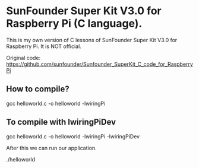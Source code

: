 # SunFounder Super Kit V3.0 for Raspberry Pi (C language).
This is my own version of C lessons of SunFounder Super Kit V3.0 for Raspberry Pi. It is NOT official.

Original code: https://github.com/sunfounder/Sunfounder_SuperKit_C_code_for_RaspberryPi

## How to compile?
gcc helloworld.c -o helloworld -lwiringPi

## To compile with lwiringPiDev
gcc helloworld.c -o helloworld -lwiringPi -lwiringPiDev

After this we can run our application.

./helloworld
